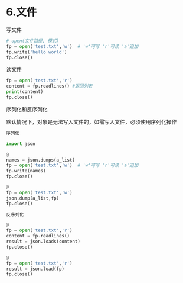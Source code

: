 # 6.文件

写文件

```python
# open(文件路径, 模式)
fp = open('test.txt','w')  # 'w'可写 'r'可读 'a'追加
fp.write('hello world')
fp.close()
```

读文件

```python
fp = open('test.txt','r')
content = fp.readlines() #返回列表
print(content)
fp.close()
```

序列化和反序列化

默认情况下，对象是无法写入文件的，如需写入文件，必须使用序列化操作

```python
序列化

import json

@
names = json.dumps(a_list)
fp = open('test.txt','w')  # 'w'可写 'r'可读 'a'追加
fp.write(names)
fp.close()

@
fp = open('test.txt','w')
json.dump(a_list,fp)
fp.close()
```

```python
反序列化

@
fp = open('test.txt','r')
content = fp.readlines()
result = json.loads(content)
fp.close()

@
fp = open('test.txt','r')
result = json.load(fp)
fp.close()
```
